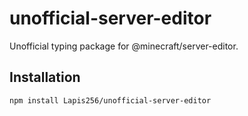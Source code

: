 # unofficial-server-editor
Unofficial typing package for @minecraft/server-editor.

## Installation
```
npm install Lapis256/unofficial-server-editor
```
